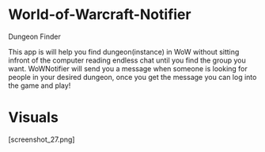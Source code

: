 # World-of-Warcraft-Notifier
Dungeon Finder

This app is will help you find dungeon(instance) in WoW without sitting infront of the computer reading endless chat until you find the group you want. WoWNotifier will send you a message when someone is looking for people in your desired dungeon, once you get the message you can log into the game and play!

# Visuals

[screenshot_27.png]
